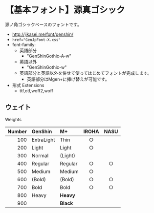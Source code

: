 # 【基本フォント】源真ゴシック

源ノ角ゴシックベースのフォントです。


- http://jikasei.me/font/genshin/
- `href="GenJpFont-X.css"`
- font-family:
  - 英語部分
    - "GenShinGothic-A-w"
  - 英語以外
    - "GenShinGothic-w"
  - 英語部分と英語以外を併せて使ってはじめてフォントが完成します。
    - 英語部分はMgen+に挿げ替えが可能です。
- 形式 Extensions
  - ttf,otf,woff2,woff

## ウェイト

Weights

|Number|GenShin    |M+       |IROHA|NASU |
|-----:|:----------|:--------|:---:|:---:|
|100   |ExtraLight |Thin     |○   |     |
|200   |Light      |Light    |○   |     |
|300   |Normal     |(Light)  |     |     |
|400   |Regular    |Regular  |○   |○   |
|500   |Medium     |Medium   |○   |     |
|600   |(Bold)     |(Bold)   |○   |○   |
|700   |Bold       |Bold     |○   |○   |
|800   |Heavy      |**Heavy**|     |     |
|900   |           |**Black**|     |     |